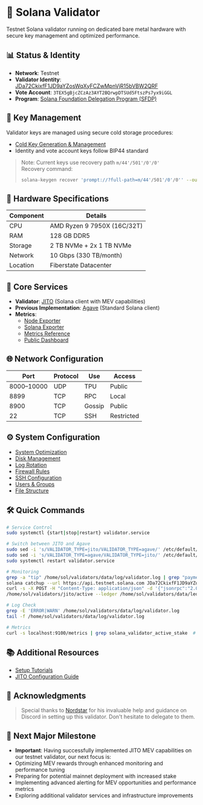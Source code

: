 # 🧬 Solana Validator

Testnet Solana validator running on dedicated bare metal hardware with secure key management and optimized performance.

## 📊 Status & Identity
- **Network**: Testnet
- **Validator Identity**: [JDa72CkixfF1JD9aYZosWqXyFCZwMpnVjR15bVBW2QRF](https://www.validators.app/validators/JDa72CkixfF1JD9aYZosWqXyFCZwMpnVjR15bVBW2QRF?locale=en&network=testnet)
- **Vote Account**: `3TEX5gBjcZCzAz3AYT2BQrwpDTSUd5FtszPs7yx9iGGL`
- **Program**: [Solana Foundation Delegation Program (SFDP)](https://solana.com/foundation/delegation-program)

## 🔑 Key Management
Validator keys are managed using secure cold storage procedures:
- [Cold Key Generation & Management](cold-key-management.md)
- Identity and vote account keys follow BIP44 standard

> Note: Current keys use recovery path `m/44'/501'/0'/0'`  
> Recovery command:  
> ```bash
> solana-keygen recover 'prompt://?full-path=m/44'/501'/0'/0'' --outfile keypair.json
> ```

## 🧱 Hardware Specifications
| Component | Details |
|-----------|---------|
| CPU | AMD Ryzen 9 7950X (16C/32T) |
| RAM | 128 GB DDR5 |
| Storage | 2 TB NVMe + 2x 1 TB NVMe |
| Network | 10 Gbps (330 TB/month) |
| Location | Fiberstate Datacenter |

## 🔧 Core Services
- **Validator**: [JITO](services/jito.md) (Solana client with MEV capabilities)
- **Previous Implementation**: [Agave](services/agave.md) (Standard Solana client)
- **Metrics**: 
  - [Node Exporter](services/monitoring/node-exporter.md)
  - [Solana Exporter](services/monitoring/solana-exporter.md)
  - [Metrics Reference](services/monitoring/metrics-reference.md)
  - [Public Dashboard](https://metric.seed42.co/public-dashboards/94ca941675e947cb877619494cf95d80)

## 🌐 Network Configuration
| Port | Protocol | Use | Access |
|------|----------|-----|---------|
| 8000–10000 | UDP | TPU | Public |
| 8899 | TCP | RPC | Local |
| 8900 | TCP | Gossip | Public |
| 22 | TCP | SSH | Restricted |

## ⚙️ System Configuration
- [System Optimization](linux-config/optimization.md)
- [Disk Management](linux-config/disk-management.md)
- [Log Rotation](linux-config/log-rotation.md)
- [Firewall Rules](linux-config/firewall.md)
- [SSH Configuration](linux-config/ssh.md)
- [Users & Groups](linux-config/users-groups.md)
- [File Structure](linux-config/file-structure.md)

## 🛠️ Quick Commands
```bash
# Service Control
sudo systemctl {start|stop|restart} validator.service

# Switch between JITO and Agave
sudo sed -i 's/VALIDATOR_TYPE=jito/VALIDATOR_TYPE=agave/' /etc/default/validator  # Switch to Agave
sudo sed -i 's/VALIDATOR_TYPE=agave/VALIDATOR_TYPE=jito/' /etc/default/validator  # Switch to JITO
sudo systemctl restart validator.service

# Monitoring
grep -a "tip" /home/sol/validators/data/log/validator.log | grep "payment"  # Check JITO MEV activity
solana catchup --url https://api.testnet.solana.com JDa72CkixfF1JD9aYZosWqXyFCZwMpnVjR15bVBW2QRF  # Check catchup status
curl -s -X POST -H "Content-Type: application/json" -d '{"jsonrpc":"2.0","id":1, "method":"getBlockHeight"}' http://localhost:8899  # Check local height
/home/sol/validators/jito/active --ledger /home/sol/validators/data/ledger monitor  # Monitor validator directly

# Log Check
grep -E 'ERROR|WARN' /home/sol/validators/data/log/validator.log
tail -f /home/sol/validators/data/log/validator.log

# Metrics
curl -s localhost:9100/metrics | grep solana_validator_active_stake  # Check active stake
```

## 📚 Additional Resources
- [Setup Tutorials](setup-tutorials/)
- [JITO Configuration Guide](services/jito.md)

## 🙏 Acknowledgments
> Special thanks to [Nordstar](https://nordstar.one/) for his invaluable help and guidance on Discord in setting up this validator. 
> Don't hesitate to delegate to them.

## 🚀 Next Major Milestone
- **Important**: Having successfully implemented JITO MEV capabilities on our testnet validator, our next focus is:
- Optimizing MEV rewards through enhanced monitoring and performance tuning
- Preparing for potential mainnet deployment with increased stake
- Implementing advanced alerting for MEV opportunities and performance metrics
- Exploring additional validator services and infrastructure improvements